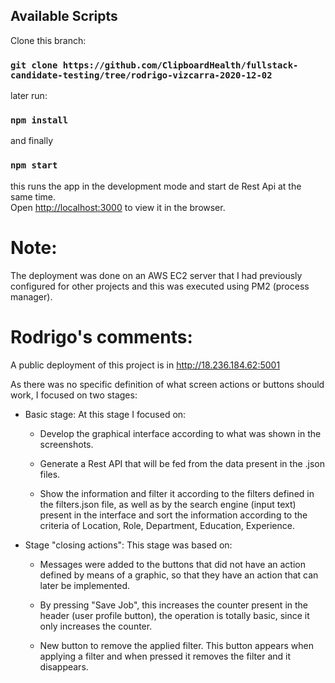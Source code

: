## Available Scripts

Clone this branch:

### `git clone https://github.com/ClipboardHealth/fullstack-candidate-testing/tree/rodrigo-vizcarra-2020-12-02`

later run:

### `npm install`

and finally

### `npm start`

this runs the app in the development mode and start de Rest Api at the same time.\
Open [http://localhost:3000](http://localhost:3000) to view it in the browser.

# Note:

The deployment was done on an AWS EC2 server that I had previously configured for other projects and this was executed using PM2 (process manager).

# Rodrigo's comments:

A public deployment of this project is in http://18.236.184.62:5001

As there was no specific definition of what screen actions or buttons should work, I focused on two stages:

- Basic stage:
  At this stage I focused on:

  - Develop the graphical interface according to what was shown in the screenshots.

  - Generate a Rest API that will be fed from the data present in the .json files.

  - Show the information and filter it according to the filters defined in the filters.json file, as well as by the search engine (input text) present in the interface and sort the information according to the criteria of Location, Role, Department, Education, Experience.

- Stage "closing actions":
  This stage was based on:

  - Messages were added to the buttons that did not have an action defined by means of a graphic, so that they have an action that can later be implemented.

  - By pressing "Save Job", this increases the counter present in the header (user profile button), the operation is totally basic, since it only increases the counter.

  - New button to remove the applied filter. This button appears when applying a filter and when pressed it removes the filter and it disappears.
